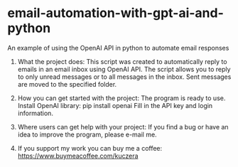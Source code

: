 # email-automation-with-gpt-ai-and-python
An example of using the OpenAI API in python to automate email responses

1. What the project does:
   This script was created to automatically reply to emails in an email inbox using OpenAI API. 
   The script allows you to reply to only unread messages or to all messages in the inbox. 
   Sent messages are moved to the specified folder.

3. How you can get started with the project:
   The program is ready to use.
   Install OpenAI library: pip install openai
   Fill in the API key and login information.

5. Where users can get help with your project:
   If you find a bug or have an idea to improve the program, please e-mail me.

7. If you support my work you can buy me a coffee:
   https://www.buymeacoffee.com/kuczera

